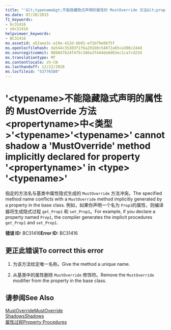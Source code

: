 ```yaml
---
title: "'&lt;typename&gt;不能隐藏隐式声明的属性的 MustOverride 方法&lt;propertyname&gt;中&lt;类型&gt;'&lt;typename&gt;"
ms.date: 07/20/2015
f1_keywords:
- bc31416
- vbc31416
helpviewer_keywords:
- BC31416
ms.assetid: a52aee3c-a19e-412d-bb91-ef1b79e8675f
ms.openlocfilehash: da544c35303f1f6a291b0c54872a65ca386c244d
ms.sourcegitcommit: 0888d7b24f475c346a3f444de8d83ec1ca7cd234
ms.translationtype: MT
ms.contentlocale: zh-CN
ms.lasthandoff: 12/22/2018
ms.locfileid: "53776588"
---
```

# <a name="lttypenamegt-cannot-shadow-a-mustoverride-method-implicitly-declared-for-property-ltpropertynamegt-in-lttypegt-lttypenamegt"></a><span data-ttu-id="3b510-102">'&lt;typename&gt;不能隐藏隐式声明的属性的 MustOverride 方法&lt;propertyname&gt;中&lt;类型&gt;'&lt;typename&gt;</span><span class="sxs-lookup"><span data-stu-id="3b510-102">'&lt;typename&gt;' cannot shadow a 'MustOverride' method implicitly declared for property '&lt;propertyname&gt;' in &lt;type&gt; '&lt;typename&gt;'</span></span>
<span data-ttu-id="3b510-103">指定的方法名与基类中属性隐式生成的 `MustOverride` 方法冲突。</span><span class="sxs-lookup"><span data-stu-id="3b510-103">The specified method name conflicts with a `MustOverride` method implicitly generated by a property in the base class.</span></span> <span data-ttu-id="3b510-104">例如，如果你声明一个名为 `Prop1`的属性，则编译器将生成隐式过程 `get_Prop1` 和 `set_Prop1`。</span><span class="sxs-lookup"><span data-stu-id="3b510-104">For example, if you declare a property named `Prop1`, the compiler generates the implicit procedures `get_Prop1` and `set_Prop1`.</span></span>  
  
 <span data-ttu-id="3b510-105">**错误 ID:** BC31416</span><span class="sxs-lookup"><span data-stu-id="3b510-105">**Error ID:** BC31416</span></span>  
  
## <a name="to-correct-this-error"></a><span data-ttu-id="3b510-106">更正此错误</span><span class="sxs-lookup"><span data-stu-id="3b510-106">To correct this error</span></span>  
  
1.  <span data-ttu-id="3b510-107">为该方法给定唯一名称。</span><span class="sxs-lookup"><span data-stu-id="3b510-107">Give the method a unique name.</span></span>  
  
2.  <span data-ttu-id="3b510-108">从基类中的属性删除 `MustOverride` 修饰符。</span><span class="sxs-lookup"><span data-stu-id="3b510-108">Remove the `MustOverride` modifier from the property in the base class.</span></span>  
  
## <a name="see-also"></a><span data-ttu-id="3b510-109">请参阅</span><span class="sxs-lookup"><span data-stu-id="3b510-109">See Also</span></span>  
 [<span data-ttu-id="3b510-110">MustOverride</span><span class="sxs-lookup"><span data-stu-id="3b510-110">MustOverride</span></span>](../../visual-basic/language-reference/modifiers/mustoverride.md)  
 [<span data-ttu-id="3b510-111">Shadows</span><span class="sxs-lookup"><span data-stu-id="3b510-111">Shadows</span></span>](../../visual-basic/language-reference/modifiers/shadows.md)  
 [<span data-ttu-id="3b510-112">属性过程</span><span class="sxs-lookup"><span data-stu-id="3b510-112">Property Procedures</span></span>](../../visual-basic/programming-guide/language-features/procedures/property-procedures.md)
